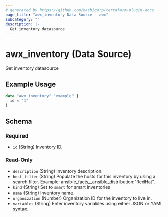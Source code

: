 ```yaml
---
# generated by https://github.com/hashicorp/terraform-plugin-docs
page_title: "awx_inventory Data Source - awx"
subcategory: ""
description: |-
  Get inventory datasource
---
```


# awx_inventory (Data Source)

Get inventory datasource

## Example Usage

```terraform
data "awx_inventory" "example" {
  id = "1"
}
```

<!-- schema generated by tfplugindocs -->
## Schema

### Required

- `id` (String) Inventory ID.

### Read-Only

- `description` (String) Inventory description.
- `host_filter` (String) Populate the hosts for this inventory by using a search filter. Example: ansible_facts__ansible_distribution:"RedHat".
- `kind` (String) Set to `smart` for smart inventories
- `name` (String) Inventory name.
- `organization` (Number) Organization ID for the inventory to live in.
- `variables` (String) Enter inventory variables using either JSON or YAML syntax.
